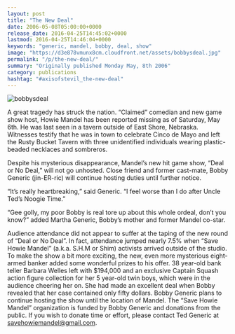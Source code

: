 ```yaml
---
layout: post
title: "The New Deal"
date: 2006-05-08T05:00:00+0000
release_date: 2016-04-25T14:45:02+0000
lastmod: 2016-04-25T14:46:04+0000
keywords: "generic, mandel, bobby, deal, show"
image: "https://d3e878vmunx8cm.cloudfront.net/assets/bobbysdeal.jpg"
permalink: "/p/the-new-deal/"
summary: "Originally published Monday May, 8th 2006"
category: publications
hashtag: "#axisofstevil_the-new-deal"
---
```


[id_1]: https://d3e878vmunx8cm.cloudfront.net/assets/bobbysdeal.jpg "bobbysdeal"

![bobbysdeal][id_1]

A great tragedy has struck the nation.  “Claimed” comedian and new game show host, Howie Mandel has been reported missing as of Saturday, May 6th.  He was last seen in a tavern outside of East Shore, Nebraska. Witnesses testify that he was in town to celebrate Cinco de Mayo and left the Rusty Bucket Tavern with three unidentified individuals wearing plastic-beaded necklaces and sombreros.

Despite his mysterious disappearance, Mandel’s new hit game show, “Deal or No Deal,” will not go unhosted.  Close friend and former cast-mate, Bobby Generic (jin-ER-ric) will continue hosting duties until further notice.

 “It’s really heartbreaking,” said Generic. “I feel worse than I do after Uncle Ted’s Noogie Time.”

“Gee golly, my poor Bobby is real tore up about this whole ordeal, don’t you know?” added Martha Generic, Bobby’s mother and former Mandel co-star.

Audience attendance did not appear to suffer at the taping of the new round of “Deal or No Deal”.  In fact, attendance jumped nearly 7.5% when “Save Howie Mandel” (a.k.a. S.H.M or Shim) activists arrived outside of the studio.  To make the show a bit more exciting, the new, even more mysterious eight-armed banker added some wonderful prizes to his offer.  38 year-old bank teller Barbara Welles left with $194,000 and an exclusive Captain Squash action figure collection for her 5 year-old twin boys, which were in the audience cheering her on.  She had made an excellent deal when Bobby revealed that her case contained only fifty dollars.  Bobby Generic plans to continue hosting the show until the location of Mandel.  The “Save Howie Mandel” organization is funded by Bobby Generic and donations from the public.  If you wish to donate time or effort, please contact Ted Generic at [savehowiemandel@gmail.com](mailto:savehowiemandel@gmail.com "savehowiemandel@gmail.com").

